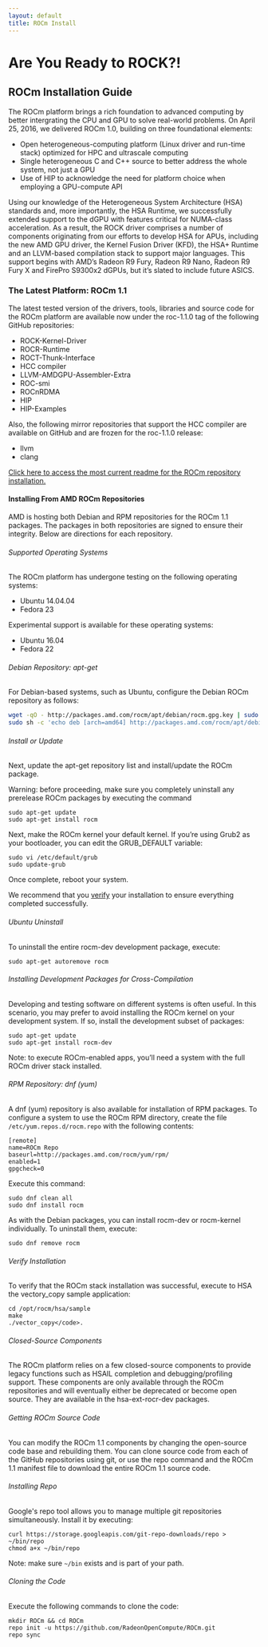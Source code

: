 ```yaml
---
layout: default
title: ROCm Install
---
```


# Are You Ready to ROCK?!

## ROCm Installation Guide

The ROCm platform brings a rich foundation to advanced computing by
better intergrating the CPU and GPU to solve real-world problems. On
April 25, 2016, we delivered ROCm 1.0, building on three foundational
elements:

 * Open heterogeneous-computing platform (Linux driver and run-time stack) optimized for HPC and ultrascale computing
 * Single heterogeneous C and C++ source to  better address the whole system, not just a GPU
 * Use of HIP to acknowledge the need for platform choice when employing a GPU-compute API

Using our knowledge of the Heterogeneous System Architecture (HSA)
standards and, more importantly, the HSA Runtime, we successfully
extended support to the dGPU with features critical for NUMA-class
acceleration. As a result, the ROCK driver comprises a number of
components originating  from our efforts to develop HSA for APUs,
including the new AMD GPU driver, the Kernel Fusion Driver (KFD), the
HSA+ Runtime and an LLVM-based compilation stack to support major
languages. This support begins with AMD’s Radeon R9 Fury, Radeon R9
Nano, Radeon R9 Fury X and FirePro S9300x2 dGPUs, but it’s slated to
include future ASICS.

### The Latest Platform: ROCm 1.1

The latest tested version of the drivers, tools, libraries and source
code for the ROCm platform are available now under the roc-1.1.0 tag
of the following GitHub repositories:

 * ROCK-Kernel-Driver
 * ROCR-Runtime
 * ROCT-Thunk-Interface
 * HCC compiler
 * LLVM-AMDGPU-Assembler-Extra
 * ROC-smi
 * ROCnRDMA
 * HIP
 * HIP-Examples

Also, the following mirror repositories that support the HCC compiler
are available on GitHub and are frozen for the roc-1.1.0 release:

 * llvm
 * clang

[Click here to access the most current readme for the ROCm repository
installation.](https://github.com/RadeonOpenCompute/ROCm/blob/master/README.md)

#### Installing From AMD ROCm Repositories

AMD is hosting both Debian and RPM repositories for the ROCm 1.1
packages. The packages in both repositories are signed to ensure their
integrity. Below are directions for each repository.

###### Supported Operating Systems

The ROCm platform has undergone testing on the following operating
systems:

 * Ubuntu 14.04.04
 * Fedora 23

Experimental support is available for these operating systems:

 * Ubuntu 16.04
 * Fedora 22

###### Debian Repository: apt-get

For Debian-based systems, such as Ubuntu, configure the Debian ROCm
repository as follows:

```bash
wget -qO - http://packages.amd.com/rocm/apt/debian/rocm.gpg.key | sudo apt-key add -
sudo sh -c 'echo deb [arch=amd64] http://packages.amd.com/rocm/apt/debian/ trusty main > /etc/apt/sources.list.d/rocm.list'
```

###### Install or Update

Next, update the apt-get repository list and install/update the
ROCm package.

Warning: before proceeding, make sure you completely uninstall any
prerelease ROCm packages by executing the command

```
sudo apt-get update
sudo apt-get install rocm
```

Next, make the ROCm kernel your default kernel. If you’re using Grub2
as your bootloader, you can edit the GRUB_DEFAULT variable:
```
sudo vi /etc/default/grub
sudo update-grub
```

Once complete, reboot your system.

We recommend that you [verify](#verify-installation)  your
installation to ensure everything completed successfully.

###### Ubuntu Uninstall

To uninstall the entire rocm-dev development package, execute:
```
sudo apt-get autoremove rocm
```

###### Installing Development Packages for Cross-Compilation

Developing and testing software on different systems is often useful.
In this scenario, you may prefer to avoid installing the ROCm kernel
on your development system. If so, install the development subset of
packages:

```
sudo apt-get update
sudo apt-get install rocm-dev
```

Note: to execute ROCm-enabled apps, you’ll need a system with the full
ROCm driver stack installed.

###### RPM Repository: dnf (yum)

A dnf (yum) repository is also available for installation of RPM
packages. To configure a system to use the ROCm RPM directory, create
the file <code>/etc/yum.repos.d/rocm.repo</code> with the following
contents:

```
[remote]
name=ROCm Repo
baseurl=http://packages.amd.com/rocm/yum/rpm/
enabled=1
gpgcheck=0
```

Execute this command:

```
sudo dnf clean all
sudo dnf install rocm
```

As with the Debian packages, you can install rocm-dev or rocm-kernel
individually. To uninstall them, execute:

```
sudo dnf remove rocm
```

###### Verify Installation

To verify that the ROCm stack installation was successful, execute to
HSA the vectory_copy sample application:

```
cd /opt/rocm/hsa/sample
make
./vector_copy</code>.
```

###### Closed-Source Components

The ROCm platform relies on a few closed-source components to provide
legacy functions such as HSAIL completion and debugging/profiling
support. These components are only available through the ROCm
repositories and will eventually either be deprecated or become open
source. They are available in the hsa-ext-rocr-dev packages.

###### Getting ROCm Source Code

You can modify the ROCm 1.1 components by changing the open-source
code base and rebuilding them. You can clone source code from each of
the GitHub repositories using git, or use the repo command and the
ROCm 1.1 manifest file to download the entire ROCm 1.1 source code.

###### Installing Repo

Google's repo tool allows you to manage multiple git repositories
simultaneously. Install it by executing:

```
curl https://storage.googleapis.com/git-repo-downloads/repo > ~/bin/repo
chmod a+x ~/bin/repo
```

Note: make sure `~/bin` exists and is part of your path.

###### Cloning the Code

Execute the following commands to clone the code:

```
mkdir ROCm && cd ROCm
repo init -u https://github.com/RadeonOpenCompute/ROCm.git
repo sync
```

